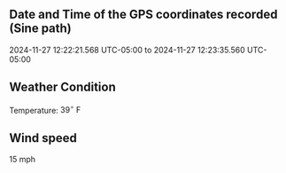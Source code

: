 ## Date and Time of the GPS coordinates recorded (Sine path)
2024-11-27 12:22:21.568 UTC-05:00 to 2024-11-27 12:23:35.560 UTC-05:00

## Weather Condition
Temperature: $39^\circ\ \text{F}$

## Wind speed
15 mph
